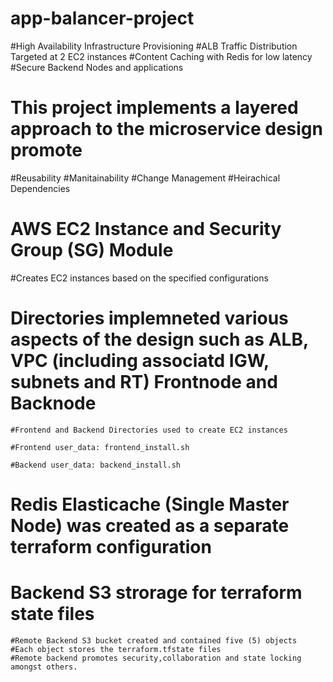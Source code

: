 # app-balancer-project
   
   #High Availability Infrastructure Provisioning
   #ALB Traffic Distribution Targeted at 2 EC2 instances
   #Content Caching with Redis for low latency
   #Secure Backend Nodes and applications 

# This project implements a layered approach to the microservice design promote
    
   #Reusability
   #Manitainability
   #Change Management
   #Heirachical Dependencies

# AWS EC2 Instance and Security Group (SG) Module
  #Creates EC2 instances based on the specified configurations

# Directories implemneted various aspects of the design such as ALB, VPC (including associatd IGW, subnets and RT) Frontnode and Backnode 

    #Frontend and Backend Directories used to create EC2 instances
    
    #Frontend user_data: frontend_install.sh
    
    #Backend user_data: backend_install.sh

# Redis Elasticache (Single Master Node) was created as a separate terraform configuration

# Backend S3 strorage for terraform state files

    #Remote Backend S3 bucket created and contained five (5) objects
    #Each object stores the terraform.tfstate files 
    #Remote backend promotes security,collaboration and state locking amongst others. 



  


